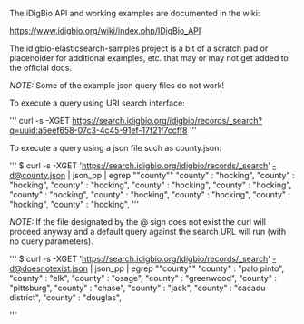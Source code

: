 The iDigBio API and working examples are documented in the wiki:

https://www.idigbio.org/wiki/index.php/IDigBio_API


The idigbio-elasticsearch-samples project is a bit of a scratch pad or placeholder for additional examples, etc.
that may or may not get added to the official docs.

*NOTE:* Some of the example json query files do not work!


To execute a query using URI search interface:

'''
curl -s -XGET https://search.idigbio.org/idigbio/records/_search?q=uuid:a5eef658-07c3-4c45-91ef-17f21f7ccff8
'''

To execute a query using a json file such as county.json:

'''
$  curl -s -XGET 'https://search.idigbio.org/idigbio/records/_search' -d@county.json  | json_pp | egrep "\"county\""
               "county" : "hocking",
               "county" : "hocking",
               "county" : "hocking",
               "county" : "hocking",
               "county" : "hocking",
               "county" : "hocking",
               "county" : "hocking",
               "county" : "hocking",
               "county" : "hocking",
               "county" : "hocking",
'''

*NOTE:* If the file designated by the @ sign does not exist the curl will proceed anyway and a default query against
the search URL will run (with no query parameters).

'''
$ curl -s -XGET 'https://search.idigbio.org/idigbio/records/_search' -d@doesnotexist.json  | json_pp | egrep "\"county\""
               "county" : "palo pinto",
               "county" : "elk",
               "county" : "osage",
               "county" : "greenwood",
               "county" : "pittsburg",
               "county" : "chase",
               "county" : "jack",
               "county" : "cacadu district",
               "county" : "douglas",

'''